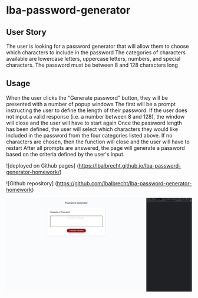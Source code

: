 # lba-password-generator

## User Story
The user is looking for a password generator that will allow them to choose which characters to include in the password
The categories of characters available are lowercase letters, uppercase letters, numbers, and special characters.
The password must be between 8 and 128 characters long

## Usage
When the user clicks the "Generate password" button, they will be presented with a number of popup windows
The first will be a prompt instructing the user to define the length of their password. If the user does not input a valid response (i.e. a number between 8 and 128), the window will close and the user will have to start again
Once the password length has been defined, the user will select which characters they would like included in the password from the four categories listed above. If no characters are chosen, then the function will close and the user will have to restart
After all prompts are answered, the page will generate a password based on the criteria defined by the user's input.

![deployed on Github pages] (https://lbalbrecht.github.io/lba-password-generator-homework/)

![Github repository] (https://github.com/lbalbrecht/lba-password-generator-homework)

<img src="./assets/password-generator.png" alt="password generator landing page">
